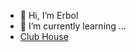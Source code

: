 - 👋 Hi, I’m Erbol
- 🌱 I’m currently learning ...
- [Club House](https://www.instagram.com/e1boltukashov/?hl=ru)

